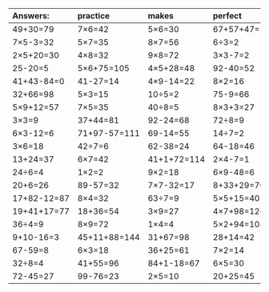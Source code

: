 | Answers: | practice | makes | perfect | ! |
| :--- | :--- | :--- | :--- | :--- |
| 49+30=79 | 7×6=42 | 5×6=30 | 67+57+47=171 | 15÷5=3 | 
| 7×5-3=32 | 5×7=35 | 8×7=56 | 6÷3=2 | 27÷9=3 | 
| 2×5+20=30 | 4×8=32 | 9×8=72 | 3×3-7=2 | 69-37=32 | 
| 25-20=5 | 5×6+75=105 | 4×5+28=48 | 92-40=52 | 9×9-74=7 | 
| 41+43-84=0 | 41-27=14 | 4×9-14=22 | 8×2=16 | 32+40-31=41 | 
| 32+66=98 | 5×3=15 | 10÷5=2 | 75-9=66 | 48÷6=8 | 
| 5×9+12=57 | 7×5=35 | 40÷8=5 | 8×3+3=27 | 6×2-11=1 | 
| 3×3=9 | 37+44=81 | 92-24=68 | 72÷8=9 | 20+30+30=80 | 
| 6×3-12=6 | 71+97-57=111 | 69-14=55 | 14÷7=2 | 8×8+93=157 | 
| 3×6=18 | 42÷7=6 | 62-38=24 | 64-18=46 | 6×8+78=126 | 
| 13+24=37 | 6×7=42 | 41+1+72=114 | 2×4-7=1 | 36÷6=6 | 
| 24÷6=4 | 1×2=2 | 9×2=18 | 6×9-48=6 | 4×5=20 | 
| 20+6=26 | 89-57=32 | 7×7-32=17 | 8+33+29=70 | 2+8=10 | 
| 17+82-12=87 | 8×4=32 | 63÷7=9 | 5×5+15=40 | 8×6=48 | 
| 19+41+17=77 | 18+36=54 | 3×9=27 | 4×7+98=126 | 16+10+93=119 | 
| 36÷4=9 | 8×9=72 | 1×4=4 | 5×2+94=104 | 9×7=63 | 
| 9+10-16=3 | 45+11+88=144 | 31+67=98 | 28+14=42 | 6×2=12 | 
| 67-59=8 | 6×3=18 | 36+25=61 | 7×2=14 | 79-6=73 | 
| 32÷8=4 | 41+55=96 | 84+1-18=67 | 6×5=30 | 8×8=64 | 
| 72-45=27 | 99-76=23 | 2×5=10 | 20+25=45 | 34+17=51 | 
